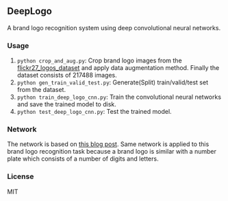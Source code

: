DeepLogo
---
A brand logo recognition system using deep convolutional neural networks.

### Usage

1. `python crop_and_aug.py`: Crop brand logo images from the [flickr27_logos_dataset](http://image.ntua.gr/iva/datasets/flickr_logos/) and apply data augmentation method. Finally the dataset consists of 217488 images.
2. `python gen_train_valid_test.py`: Generate(Split) train/valid/test set from the dataset.
3. `python train_deep_logo_cnn.py`: Train the convolutional neural networks and save the trained model to disk.
4. `python test_deep_logo_cnn.py`: Test the trained model.

### Network

The network is based on [this blog post](http://matthewearl.github.io/2016/05/06/cnn-anpr/). Same network is applied to this brand logo recognition task because a brand logo is similar with a number plate which consists of a number of digits and letters.

### License

MIT
